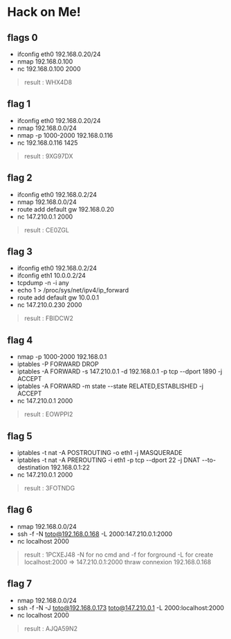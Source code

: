 # Hack on Me!

## flags 0

- ifconfig eth0 192.168.0.20/24
- nmap 192.168.0.100
- nc 192.168.0.100 2000

> result : WHX4D8

## flag 1

- ifconfig eth0 192.168.0.20/24
- nmap 192.168.0.0/24
- nmap -p 1000-2000 192.168.0.116
- nc 192.168.0.116 1425

> result : 9XG97DX

## flag 2

- ifconfig eth0 192.168.0.2/24
- nmap 192.168.0.0/24
- route add default gw 192.168.0.20
- nc 147.210.0.1 2000

> result : CE0ZGL

## flag 3

- ifconfig eth0 192.168.0.2/24
- ifconfig eth1 10.0.0.2/24
- tcpdump -n -i any
- echo 1 > /proc/sys/net/ipv4/ip_forward
- route add default gw 10.0.0.1
- nc 147.210.0.230 2000

> result : FBIDCW2

## flag 4

- nmap -p 1000-2000 192.168.0.1
- iptables -P FORWARD DROP
- iptables -A FORWARD -s 147.210.0.1 -d 192.168.0.1 -p tcp --dport 1890 -j ACCEPT
- iptables -A FORWARD -m state --state RELATED,ESTABLISHED -j ACCEPT
- nc 147.210.0.1 2000

> result : EOWPPI2

## flag 5

- iptables -t nat -A POSTROUTING -o eth1 -j MASQUERADE
- iptables -t nat -A PREROUTING -i eth1 -p tcp --dport 22 -j DNAT --to-destination 192.168.0.1:22
- nc 147.210.0.1 2000

> result : 3FOTNDG

## flag 6

- nmap 192.168.0.0/24
- ssh -f -N toto@192.168.0.168 -L 2000:147.210.0.1:2000
- nc localhost 2000

> result : 1PCXEJ48
> -N for no cmd and -f for forground
> -L for create localhost:2000 => 147.210.0.1:2000 thraw connexion 192.168.0.168

## flag 7

- nmap 192.168.0.0/24
- ssh -f -N -J toto@192.168.0.173 toto@147.210.0.1 -L 2000:localhost:2000
- nc localhost 2000

> result : AJQA59N2
